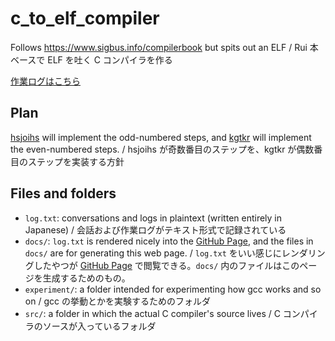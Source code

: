 # c_to_elf_compiler
Follows https://www.sigbus.info/compilerbook but spits out an ELF / Rui 本ベースで ELF を吐く C コンパイラを作る

[作業ログはこちら](https://sozysozbot.github.io/c_to_elf_compiler/log.html)

## Plan
[hsjoihs](https://twitter.com/hsjoihs) will implement the odd-numbered steps, and [kgtkr](https://twitter.com/kgtkr) will implement the even-numbered steps. / hsjoihs が奇数番目のステップを、kgtkr が偶数番目のステップを実装する方針

## Files and folders
- `log.txt`: conversations and logs in plaintext (written entirely in Japanese) / 会話および作業ログがテキスト形式で記録されている
- `docs/`: `log.txt` is rendered nicely into the [GitHub Page](https://sozysozbot.github.io/c_to_elf_compiler/log.html), and the files in `docs/` are for generating this web page. / `log.txt` をいい感じにレンダリングしたやつが [GitHub Page](https://sozysozbot.github.io/c_to_elf_compiler/log.html) で閲覧できる。`docs/` 内のファイルはこのページを生成するためのもの。
- `experiment/`: a folder intended for experimenting how gcc works and so on / gcc の挙動とかを実験するためのフォルダ
- `src/`: a folder in which the actual C compiler's source lives / C コンパイラのソースが入っているフォルダ
